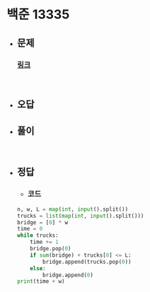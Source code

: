 # 백준 13335

- ## 문제
    ### [링크](https://www.acmicpc.net/problem/13335)



<br>

- ## 오답


- ## 풀이


<br>


- ## 정답


   - ### 코드
    ```python
    n, w, L = map(int, input().split())
    trucks = list(map(int, input().split()))
    bridge = [0] * w
    time = 0
    while trucks:
        time += 1
        bridge.pop(0)
        if sum(bridge) + trucks[0] <= L:
            bridge.append(trucks.pop(0))
        else:
            bridge.append(0)
    print(time + w)
